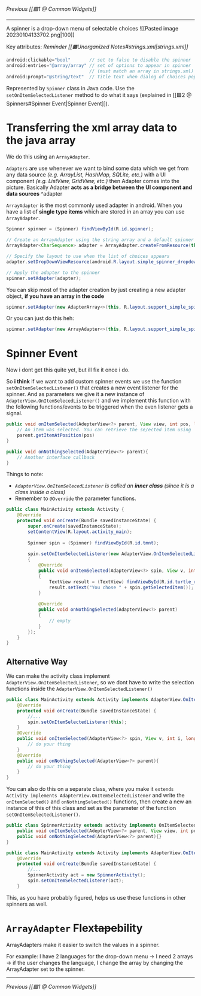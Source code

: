 _Previous [[🟩1 @ Common Widgets]]_

---

A spinner is a drop-down menu of selectable choices
![[Pasted image 20230104133702.png|100]]

Key attributes: _Reminder [[🟧Unorganized Notes#strings.xml|strings.xml]]_
```java
android:clickable="bool"       // set to false to disable the spinner
android:entries="@array/array" // set of options to appear in spinner
		                       // (must match an array in strings.xml)
android:prompt="@string/text"  // title text when dialog of choices pops up
```

Represented by `Spinner` class in Java code.
Use the `setOnItemSelectedListener` method to do what it says (explained in [[🟩2 @ Spinners#Spinner Event|Spinner Event]]).

# Transferring the xml array data to the java array
We do this using an `ArrayAdapter`. 

`Adapters` are use whenever we want to bind some data which we get from any data source _(e.g. ArrayList, HashMap, SQLite, etc.)_ with a UI component _(e.g. ListView, GridView, etc.)_ then Adapter comes into the picture. Basically Adapter **acts as a bridge between the UI component and data sources** ^adapter

`ArrayAdapter` is the most commonly used adapter in android. When you have a list of **single type items** which are stored in an array you can use `ArrayAdapter`.

```java
Spinner spinner = (Spinner) findViewById(R.id.spinner);

// Create an ArrayAdapter using the string array and a default spinner layout
ArrayAdapter<CharSequence> adapter = ArrayAdapter.createFromResource(this, R.array.array_name, android.R.layout.simple_spinner_item); 

// Specify the layout to use when the list of choices appears
adapter.setDropDownViewResource(android.R.layout.simple_spinner_dropdown_item); 

// Apply the adapter to the spinner
spinner.setAdapter(adapter);
```

You can skip most of the adapter creation by just creating a new adapter object, **if you have an array in the code**
```java
spinner.setAdapter(new AdapterArray<>(this, R.layout.support_simple_spinner_dropdown_item, array_name));
```

Or you can just do this heh:
```java
spinner.setAdapter(new ArrayAdapter<>(this, R.layout.support_simple_spinner_dropdown_item, getResources().getStringArray(R.array.array_name)));
```

# Spinner Event
Now i dont get this quite yet, but ill fix it once i do.

So **i think** if we want to add custom spinner events we use the function `setOnItemSelectedListener()` that creates a new event listener for the spinner. 
And as parameters we give it a new instance of `AdapterView.OnItemSelecedListener()` and we implement this function with the following functions/events to be triggered when the even listener gets a signal.
```java
public void onItemSelected(AdepterView<?> parent, View view, int pos, long id){
	// An item was selected. You can retrieve the se/ected item using 
	parent.getItemAtPosition(pos)
}

public void onNothingSelected(AdapterView<?> parent){
	// Another interface callback
}
```


Things to note:
- _`AdapterView.OnItemSelecedListener` is called an  **inner class** (since it is a class inside a class)_
- Remember to `@Override` the parameter functions.

```java
public class MainActivity extends Activity {
	@Override
	protected void onCreate(Bundle savedInstanceState) {
		super.onCreate(savedInstanceState);
		setContentView(R.layout.activity_main);
		
		Spinner spin = (Spinner) findViewById(R.id.tmnt);
		
		spin.setOnItemSelectedListener(new AdapterView.OnItemSelectedListener()
		{
			@Override
			public void onItemSelected(AdapterView<?> spin, View v, int i, long id)
			{
				TextView result = (TextView) findViewById(R.id.turtle_result);
				result.setText("You chose " + spin.getSelectedItem());
			}
			
			@Override
			public void onNothingSelected(AdapterView<?> parent)
			{
				// empty
			} 
		});
	}
}
```

## Alternative Way
We can make the activity class implement `AdapterView.OnItemSelectedListener`, so we dont have to write the selection functions inside the `AdapterView.OnItemSelectedListener()`
```java 
public class MainActivity extends Activity implements AdapterView.OnItemSelectedListener{
	@Override
	protected void onCreate(Bundle savedInstanceState) {
		//...
		spin.setOnItemSelectedListener(this);
	}
	@Override
	public void onItemSelected(AdapterView<?> spin, View v, int i, long id){
		// do your thing
	}
	@Override
	public void onNothingSelected(AdapterView<?> parent){
		// do your thing
	} 
}
```

You can also do this on a separate class, where you make it `extends Activity implements AdapterView.OnItemSelectedListener` and write the `onItemSelected()` and `onNothingSelected()` functions, then create a new an instance of this of this class and set as the parameter of the function `setOnItemSelectedListener()`.
```java
public class SpinnerActivity extends activity implements OnItemSelectedListener{
	public void onItemSelected(AdepterView<?> parent, View view, int pos, long id){}
	public void onNothingSelected(AdapterView<?> parent){}
}

public class MainActivity extends Activity implements AdapterView.OnItemSelectedListener{
	@Override
	protected void onCreate(Bundle savedInstanceState) {
		//...
		SpinnerActivity act = new SpinnerActivity();
		spin.setOnItemSelectedListener(act);
	}
```

This, as you have probably figured, helps us use these functions in other spinners as well.

# `ArrayAdapter` Flex~~tape~~bility
ArrayAdapters make it easier to switch the values in a spinner.

For example: I have 2 languages for the drop-down menu → I need 2 arrays → if the user changes the language, I change the array by changing the ArrayAdapter set to the spinner.

---
_Previous [[🟩1 @ Common Widgets]]_